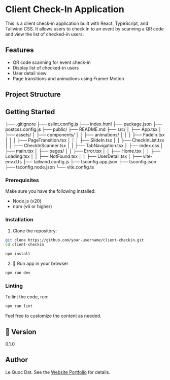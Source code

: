 # Client Check-In Application

This is a client check-in application built with React, TypeScript, and Tailwind CSS. It allows users to check in to an event by scanning a QR code and view the list of checked-in users.

## Features

- QR code scanning for event check-in
- Display list of checked-in users
- User detail view
- Page transitions and animations using Framer Motion

## Project Structure

## Getting Started

├── .gitignore
├── eslint.config.js
├── index.html
├── package.json
├── postcss.config.js
├── public/
├── README.md
├── src/
│ ├── App.tsx
│ ├── assets/
│ ├── components/
│ │ ├── animations/
│ │ │ ├── FadeIn.tsx
│ │ │ ├── PageTransition.tsx
│ │ │ ├── SlideIn.tsx
│ │ ├── CheckInList.tsx
│ │ ├── CheckInScanner.tsx
│ │ ├── TabNavigation.tsx
│ ├── index.css
│ ├── main.tsx
│ ├── pages/
│ │ ├── Error.tsx
│ │ ├── Home.tsx
│ │ ├── Loading.tsx
│ │ ├── NotFound.tsx
│ │ ├── UserDetail.tsx
│ ├── vite-env.d.ts
├── tailwind.config.js
├── tsconfig.app.json
├── tsconfig.json
├── tsconfig.node.json
└── vite.config.ts

### Prerequisites

Make sure you have the following installed:

- Node.js (v20)
- npm (v6 or higher)

### Installation

1. Clone the repository:

```sh
git clone https://github.com/your-username/client-checkin.git
cd client-checkin

npm install

```

2. 🏁 Run app in your browser

```sh
npm run dev
```

### Linting

To lint the code, run:

```sh
npm run lint
```

Feel free to customize the content as needed.

## 📝 Version

0.1.0

## Author

Le Quoc Dat. See the [Website Portfolio](https://ledat-portfolio.vercel.app/) for details.
